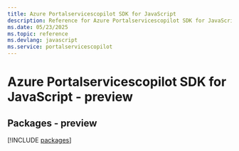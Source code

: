 ```yaml
---
title: Azure Portalservicescopilot SDK for JavaScript
description: Reference for Azure Portalservicescopilot SDK for JavaScript
ms.date: 05/23/2025
ms.topic: reference
ms.devlang: javascript
ms.service: portalservicescopilot
---
```

# Azure Portalservicescopilot SDK for JavaScript - preview
## Packages - preview
[!INCLUDE [packages](portalservicescopilot-index.md)]
